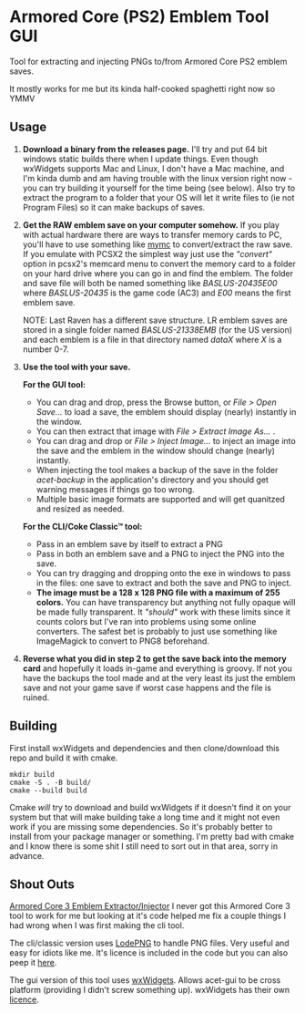 # Armored Core (PS2) Emblem Tool GUI

Tool for extracting and injecting PNGs to/from Armored Core PS2 emblem saves.

It mostly works for me but its kinda half-cooked spaghetti right now so YMMV

## Usage

1. **Download a binary from the releases page.** I'll try and put 64 bit windows
static builds there when I update things. Even though wxWidgets supports Mac and Linux,
I don't have a Mac machine, and I'm kinda dumb and am having trouble with the 
linux version right now - you can try building it yourself for the time being (see below).
Also try to extract the program to a folder that your OS will let it write files to
(ie not Program Files) so it can make backups of saves.

2. **Get the RAW emblem save on your computer somehow.** If you play with actual hardware
there are ways to transfer memory cards to PC, you'll have to use something like
[mymc](http://www.csclub.uwaterloo.ca:11068/mymc/) 
to convert/extract the raw save. If you emulate with PCSX2 the simplest way
just use the *"convert"* option in pcsx2's memcard menu to convert the memory card
to a folder on your hard drive where you can go in and find the emblem. 
The folder and save file will both be named something like *BASLUS-20435E00*
where *BASLUS-20435* is the game code (AC3) and *E00* means the first emblem save. 

    NOTE: Last Raven has a different save structure. LR emblem saves are stored in a single 
    folder named *BASLUS-21338EMB* (for the US version) and
    each emblem is a file in that directory named *dataX* where *X* is a number 0-7. 

3. **Use the tool with your save.**

    **For the GUI tool:**
    * You can drag and drop, press the Browse button, or *File > Open Save...* to load
    a save, the emblem should display (nearly) instantly in the window.
    * You can then
    extract that image with *File > Extract Image As...* .
    * You can drag and drop or 
    *File > Inject Image...* to inject an image into the save and the emblem in the
    window should change (nearly) instantly. 
    * When injecting the tool makes a backup of
    the save in the folder *acet-backup* in the application's directory and you should get
    warning messages if things go too wrong.
    * Multiple basic image formats are supported
    and will get quanitzed and resized as needed.

    **For the CLI/Coke Classic™ tool:**
    * Pass in an emblem save by itself to extract a PNG
    * Pass in both an emblem save and a PNG to inject the PNG into the save.
    * You can try dragging and dropping onto the exe in windows to pass in the files:
    one save to extract and both the save and PNG to inject.
    * **The image must be a 128 x 128 PNG file with a maximum of 255 colors.** 
    You can have transparency but anything not fully opaque will be made fully
    transparent. It *"should"* work with these limits since it counts colors
    but I've ran into problems using some online converters. The safest bet is 
    probably to just use something like ImageMagick to convert to PNG8 beforehand.

4. **Reverse what you did in step 2 to get the save back into the memory card** and hopefully
it loads in-game and everything is groovy. If not you have the backups the tool
made and at the very least its just the emblem save and not your game save if worst
case happens and the file is ruined.

## Building

First install wxWidgets and dependencies and then clone/download this repo and build
it with cmake. 

    mkdir build
    cmake -S . -B build/
    cmake --build build

Cmake *will* try to download and build wxWidgets if it doesn't find it on your system
but that will make building take a long time and it might not even work if you are
missing some dependencies. So it's probably better to install from your package manager
or something. I'm pretty bad with cmake and I know there is some shit I still need to sort out
in that area, sorry in advance.

## Shout Outs

[Armored Core 3 Emblem Extractor/Injector](https://www.vg-resource.com/thread-23051.html)
I never got this Armored Core 3 tool to work for me but looking at it's code helped
me fix a couple things I had wrong when I was first making the cli tool.

The cli/classic version uses [LodePNG](https://lodev.org/lodepng/) to handle PNG files.
Very useful and easy for idiots like me. It's licence is included in the code but
you can also peep it [here](https://github.com/lvandeve/lodepng/blob/master/LICENSE).

The gui version of this tool uses [wxWidgets](https://wxwidgets.org/). Allows acet-gui
to be cross platform (providing I didn't screw something up). wxWidgets has their
own [licence](https://github.com/wxWidgets/wxWidgets/blob/master/docs/licence.txt).

